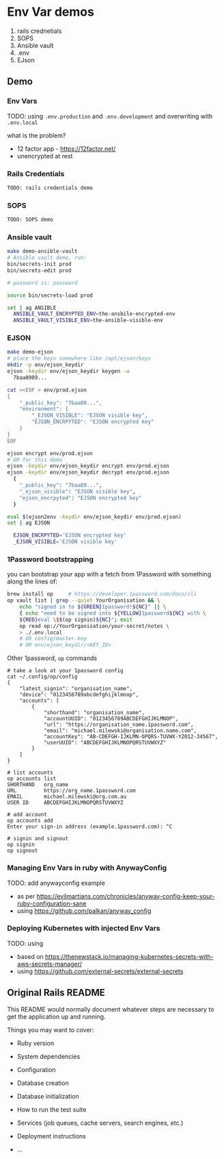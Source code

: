 # Env Var demos

1. rails crednetials
1. SOPS
1. Ansible vault
1. .env
1. EJson

## Demo

### Env Vars

TODO: using `.env.production` and `.env.development` and overwriting with `.env.local`

what is the problem?
- 12 factor app - https://12factor.net/
- unencrypted at rest

### Rails Credentials

```sh
TODO: rails credentials demo
```

### SOPS

```sh
TODO: SOPS demo
```

### Ansible vault

```sh
make demo-ansible-vault
# Ansible vault demo, run:
bin/secrets-init prod
bin/secrets-edit prod

# password is: password

source bin/secrets-load prod

set | ag ANSIBLE
  ANSIBLE_VAULT_ENCRYPTED_ENV=the-ansbile-encrypted-env
  ANSIBLE_VAULT_VISIBLE_ENV=the-ansible-visible-env
```

### EJSON

```sh
make demo-ejson
# place the keys somewhere like /opt/ejson/keys
mkdir -p env/ejson_keydir
ejson -keydir env/ejson_keydir keygen -w
  7baa8909...

cat <<EOF > env/prod.ejson
{
    "_public_key": "7baa89...",
    "environment": {
        "_EJSON_VISIBLE": "EJSON visible key",
        "EJSON_ENCRPYTED": "EJSON encrypted key"
    }
}
EOF

ejson encrypt env/prod.ejson
# OR for this demo
ejson -keydir env/ejson_keydir encrypt env/prod.ejson
ejson -keydir env/ejson_keydir decrypt env/prod.ejson
  {
    "_public_key": "7baa89...",
    "_ejson_visible": "EJSON visible key",
    "ejson_encrpyted": "EJSON encrypted key"
  }

eval $(ejson2env -keydir env/ejson_keydir env/prod.ejson)
set | ag EJSON

  EJSON_ENCRPYTED='EJSON encrypted key'
  _EJSON_VISIBLE='EJSON visible key'
```

### 1Password bootstrapping

you can bootstrap your app with a fetch from 1Password with something along the
lines of:

```sh
brew install op     # https://developer.1password.com/docs/cli
op vault list | grep --quiet YourOrganisation && \
    echo "signed in to ${GREEN}1password!${NC}" || \
    { echo "need to be signed into ${YELLOW}1password${NC} with \
    ${RED}eval \$$(op signin)${NC}"; exit
    op read op://YourOrganisation/your-secret/notes \
    > ./.env.local
    # OR config/master.key
    # OR env/ejson_keydir/<KEY_ID>
```

Other 1password, `op` commands

```
# take a look at your 1password config
cat ~/.config/op/config
{
	"latest_signin": "organisation_name",
	"device": "0123456789abcdefghijklmnop",
	"accounts": [
		{
			"shorthand": "organisation_name",
			"accountUUID": "0123456789ABCDEFGHIJKLMNOP",
			"url": "https://organisation_name.1password.com",
			"email": "michael.milewski@organisation.name.com",
			"accountKey": "AB-CDEFGH-IJKLMN-OPQRS-TUVWX-YZ012-34567",
			"userUUID": "ABCDEFGHIJKLMNOPQRSTUVWXYZ"
		}
	]
}

# list accounts
op accounts list
SHORTHAND   org_name
URL         https://org_name.1password.com
EMAIL       michael.milewski@org.com.au
USER ID     ABCDEFGHIJKLMNOPQRSTUVWXYZ

# add account
op accounts add
Enter your sign-in address (example.1password.com): ^C

# signin and signout
op signin
op signout
```

### Managing Env Vars in ruby with AnywayConfig

TODO: add anywayconfig example
- as per https://evilmartians.com/chronicles/anyway-config-keep-your-ruby-configuration-sane
- using https://github.com/palkan/anyway_config

### Deploying Kubernetes with injected Env Vars

TODO: using
- based on https://thenewstack.io/managing-kubernetes-secrets-with-aws-secrets-manager/
- using https://github.com/external-secrets/external-secrets

## Original Rails README

This README would normally document whatever steps are necessary to get the
application up and running.

Things you may want to cover:

* Ruby version

* System dependencies

* Configuration

* Database creation

* Database initialization

* How to run the test suite

* Services (job queues, cache servers, search engines, etc.)

* Deployment instructions

* ...
